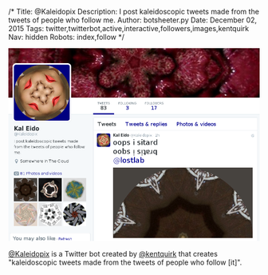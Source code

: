 /*
Title: @Kaleidopix
Description: I post kaleidoscopic tweets made from the tweets of people who follow me.
Author: botsheeter.py
Date: December 02, 2015
Tags: twitter,twitterbot,active,interactive,followers,images,kentquirk
Nav: hidden
Robots: index,follow
*/

[![](/content/bots/twitterbots/images/Kaleidopix.png)](https://twitter.com/Kaleidopix)

[@Kaleidopix](https://twitter.com/Kaleidopix) is a Twitter bot created by [@kentquirk](https://twitter.com/kentquirk) that creates "kaleidoscopic tweets made from the tweets of people who follow [it]".


